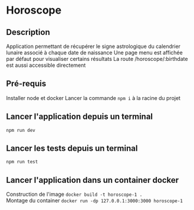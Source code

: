 # Horoscope
## Description
Application permettant de récupérer le signe astrologique du calendrier lunaire associé à chaque date de naissance
Une page menu est affichée par défaut pour visualiser certains résultats
La route /horoscope/:birthdate est aussi accessible directement

## Pré-requis
Installer node et docker
Lancer la commande `npm i` à la racine du projet

## Lancer l'application depuis un terminal
`npm run dev`

## Lancer les tests depuis un terminal
`npm run test`

## Lancer l'application dans un container docker
Construction de l'image `docker build -t horoscope-1 .`\
Montage du container `docker run -dp 127.0.0.1:3000:3000 horoscope-1`

